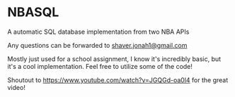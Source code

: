 # NBASQL
A automatic SQL database implementation from two NBA APIs 


Any questions can be forwarded to shaver.jonah1@gmail.com

Mostly just used for a school assignment, I know it's incredibly basic, but it's a cool implementation. Feel free to utilize some of the code!

Shoutout to https://www.youtube.com/watch?v=JGQGd-oa0l4 for the great video!
